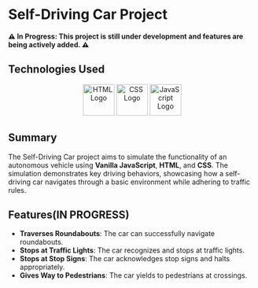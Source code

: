 # Self-Driving Car Project

**⚠️ In Progress: This project is still under development and features are being actively added. ⚠️**

## Technologies Used

<p align="center">
    <img src="https://img.icons8.com/color/64/000000/html-5.png" width="64" alt="HTML Logo"/> 
    <img src="https://img.icons8.com/color/64/000000/css3.png" width="64" alt="CSS Logo"/> 
    <img src="https://img.icons8.com/color/64/000000/javascript.png" width="64" alt="JavaScript Logo"/>
</p>

## Summary

The Self-Driving Car project aims to simulate the functionality of an autonomous vehicle using **Vanilla JavaScript**, **HTML**, and **CSS**. The simulation demonstrates key driving behaviors, showcasing how a self-driving car navigates through a basic environment while adhering to traffic rules.

## Features(IN PROGRESS)

- **Traverses Roundabouts**: The car can successfully navigate roundabouts.
- **Stops at Traffic Lights**: The car recognizes and stops at traffic lights.
- **Stops at Stop Signs**: The car acknowledges stop signs and halts appropriately.
- **Gives Way to Pedestrians**: The car yields to pedestrians at crossings.

<!-- ## Screenshots

Include some screenshots of the simulation here. !-->


